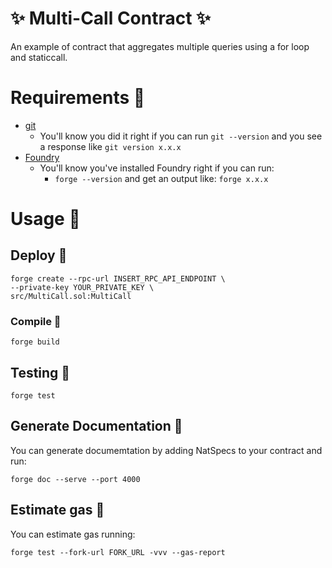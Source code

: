 
# ✨ Multi-Call Contract ✨
An example of contract that aggregates multiple queries using a for loop and staticcall.

# Requirements 🔧

- [git](https://git-scm.com/book/en/v2/Getting-Started-Installing-Git)
  - You'll know you did it right if you can run `git --version` and you see a response like `git version x.x.x`
- [Foundry](https://book.getfoundry.sh/getting-started/installation)
  - You'll know you've installed Foundry right if you can run:
    - `forge --version` and get an output like: `forge x.x.x`

# Usage 📝

## Deploy 🚀

```
forge create --rpc-url INSERT_RPC_API_ENDPOINT \
--private-key YOUR_PRIVATE_KEY \
src/MultiCall.sol:MultiCall
```

### Compile 📝

```
forge build
```

## Testing 🧪

```
forge test
```


## Generate Documentation 📝

You can generate documemtation by adding NatSpecs to your contract and run:

```
forge doc --serve --port 4000
```
## Estimate gas 💸

You can estimate gas running:

```
forge test --fork-url FORK_URL -vvv --gas-report
```